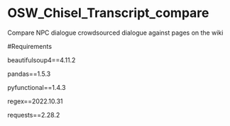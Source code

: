 # OSW_Chisel_Transcript_compare
Compare NPC dialogue crowdsourced dialogue against pages on the wiki

#Requirements

beautifulsoup4==4.11.2

pandas==1.5.3

pyfunctional==1.4.3

regex==2022.10.31

requests==2.28.2
